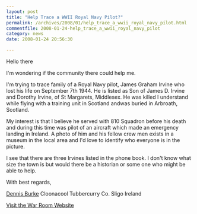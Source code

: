 ```yaml
---
layout: post
title: "Help Trace a WWII Royal Navy Pilot?"
permalink: /archives/2008/01/help_trace_a_wwii_royal_navy_pilot.html
commentfile: 2008-01-24-help_trace_a_wwii_royal_navy_pilot
category: news
date: 2008-01-24 20:56:30

---
```


Hello there

I'm wondering if the community there could help me.

I'm trying to trace family of a Royal Navy pilot, James Graham Irvine who lost his life on September 7th 1944. He is listed as Son of James D. Irvine and Dorothy Irvine, of St Margarets, Middlesex. He was killed I understand while flying with a training unit in Scotland andwas buried in Arbroath, Scotland.

My interest is that I believe he served with 810 Squadron before his death and during this time was pilot of an aircraft which made an emergency landing in Ireland. A photo of him and his fellow crew men exists in a museum in the local area and I'd love to identify who everyone is in the picture.

I see that there are three Irvines listed in the phone book. I don't know what size the town is but would there be a historian or some one who might be able to help.

With best regards,

[Dennis Burke](mailto:dp_burke@yahoo.com)
Cloonacool
Tubbercurry
Co. Sligo
Ireland

[Visit the War Room Website](http://www.skynet.ie/~dan/war/crashes.htm)
